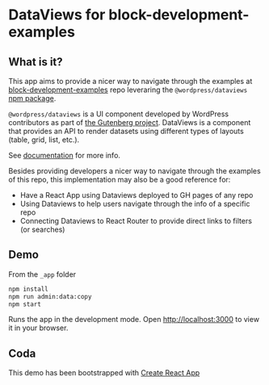 # DataViews for block-development-examples

## What is it?

This app aims to provide a nicer way to navigate through the examples at [block-development-examples](https://github.com/WordPress/block-development-examples) repo leveraring the `@wordpress/dataviews` [npm package](https://www.npmjs.com/package/@wordpress/dataviews).

`@wordpress/dataviews` is a UI component developed by WordPress contributors as part of [the Gutenberg project](https://github.com/wordPress/gutenberg). DataViews is a component that provides an API to render datasets using different types of layouts (table, grid, list, etc.).

See [documentation](https://github.com/WordPress/gutenberg/tree/trunk/packages/dataviews) for more info.

Besides providing developers a nicer way to navigate through the examples of this repo, this implementation may also be a good reference for:

-   Have a React App using Dataviews deployed to GH pages of any repo
-   Using Dataviews to help users navigate through the info of a specific repo
-   Connecting Dataviews to React Router to provide direct links to filters (or searches)

## Demo

From the `_app` folder

```sh
npm install
npm run admin:data:copy
npm start
```

Runs the app in the development mode. Open [http://localhost:3000](http://localhost:3000) to view it in your browser.

## Coda

This demo has been bootstrapped with [Create React App](https://github.com/facebook/create-react-app)

